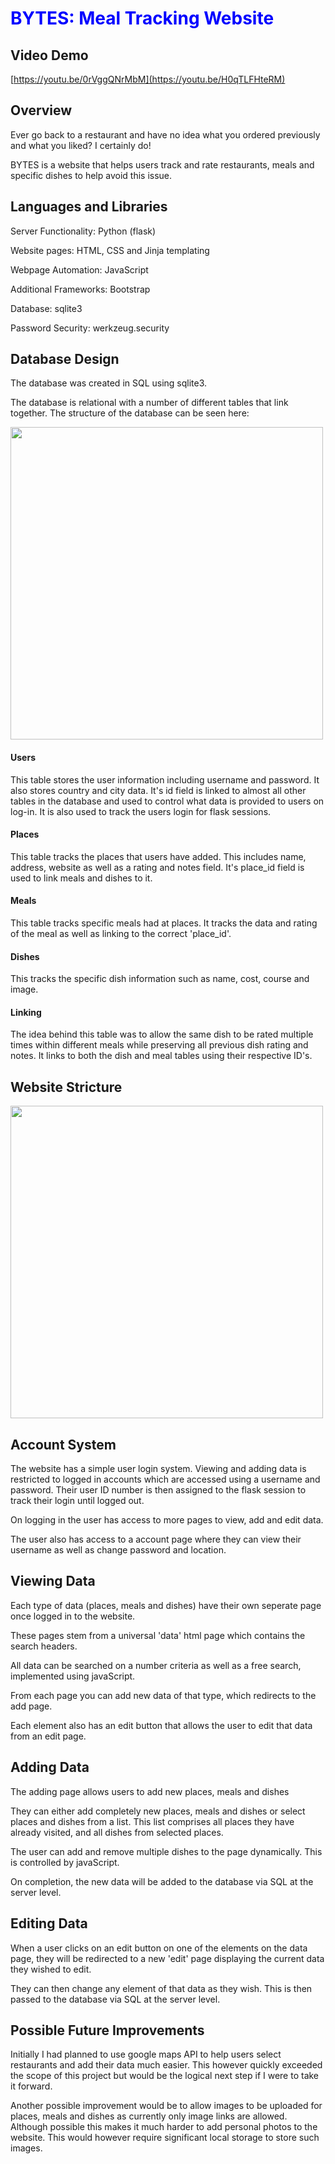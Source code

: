 # <span style="color:blue"> BYTES: Meal Tracking Website</span>

## **Video Demo**
[https://youtu.be/0rVggQNrMbM](https://youtu.be/H0qTLFHteRM)

## **Overview**
Ever go back to a restaurant and have no idea what you ordered previously and what you liked? I certainly do!

BYTES is a website that helps users track and rate restaurants, meals and specific dishes to help avoid this issue.

## **Languages and Libraries**

<p>Server Functionality: Python (flask)</p>
<p>Website pages: HTML, CSS and Jinja templating</p>
<p>Webpage Automation: JavaScript</p>
<p>Additional Frameworks: Bootstrap</p>
<p>Database: sqlite3</p>
<p>Password Security: werkzeug.security</p>

## **Database Design**
<p>The database was created in SQL using sqlite3.</p>
<p>The database is relational with a number of different tables that link together. The structure of the database can be seen
here:</p>
<img src="[/workspaces/79447139/cs50_x_project/static/databaseStructure.jpg]()" width=500>

#### Users
This table stores the user information including username and password. It also stores country and city data. It's id field is linked to almost all other tables in the database and used to control what data is provided to users on log-in. It is also used to track the users login for flask sessions.

#### Places
This table tracks the places that users have added. This includes name, address, website as well as a rating and notes field. It's place_id field is used to link meals and dishes to it.

#### Meals
This table tracks specific meals had at places. It tracks the data and rating of the meal as well as linking to the correct 'place_id'.

#### Dishes
This tracks the specific dish information such as name, cost, course and image.

#### Linking
The idea behind this table was to allow the same dish to be rated multiple times within different meals while preserving all previous dish rating and notes. It links to both the dish and meal tables using their respective ID's.

## **Website Stricture**
<img src="/workspaces/79447139/cs50_x_project/static/websiteStructure.jpg" width=500>

## **Account System**
<p>The website has a simple user login system. Viewing and adding data is restricted to logged in accounts which are accessed using a username and password. Their user ID number is then assigned to the flask session to track their login until logged out.</p>
<p>On logging in the user has access to more pages to view, add and edit data.</p>
<p>The user also has access to a account page where they can view their username as well as change password and location. </p>



## **Viewing Data**
<p>Each type of data (places, meals and dishes) have their own seperate page once logged in to the website.</p>
<p>These pages stem from a universal 'data' html page which contains the search headers.</p>
<P>All data can be searched on a number criteria as well as a free search, implemented using javaScript.</p>
<p>From each page you can add new data of that type, which redirects to the add page.</p>
<p>Each element also has an edit button that allows the user to edit that data from an edit page. </p>


## **Adding Data**
<p>The adding page allows users to add new places, meals and dishes</p>
<p>They can either add completely new places, meals and dishes or select places and dishes from a list. This list comprises all places they have already visited, and all dishes from selected places.</p>
<p>The user can add and remove multiple dishes to the page dynamically. This is controlled by javaScript.</p>
<p>On completion, the new data will be added to the database via SQL at the server level. </p>

## **Editing Data**
<p>When a user clicks on an edit button on one of the elements on the data page, they will be redirected to a new 'edit' page displaying the current data they wished to edit.</p>
<p>They can then change any element of that data as they wish. This is then passed to the database via SQL at the server level. </p>

## **Possible Future Improvements**
Initially I had planned to use google maps API to help users select restaurants and add their data much easier. This however quickly exceeded the scope of this project but would be the logical next step if I were to take it forward.

Another possible improvement would be to allow images to be uploaded for places, meals and dishes as currently only image links are allowed. Although possible this makes it much harder to add personal photos to the website. This would however require significant local storage to store such images.


